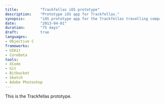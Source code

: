 ```yaml
---
title: 			"Trackfellas iOS prototype"
description:	"Prototype iOS app for Trackfellas."
synopsis:		"iOS prototype app for the Trackfellas travelling companion."
date:			"2013-04-01"
duration:		"75 days"
draft: 			true
languages: 		
- Objective C
frameworks:
- UIKit
- CoreData
tools:
- XCode
- Git
- Bitbucket
- Sketch
- Adobe Photoshop
---
```


This is the Trackfellas prototype.